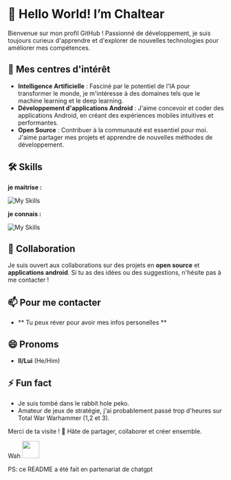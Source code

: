 # 👋 Hello World! I’m Chaltear

Bienvenue sur mon profil GitHub ! Passionné de développement, je suis toujours curieux d'apprendre et d'explorer de nouvelles technologies pour améliorer mes compétences.

## 👀 Mes centres d'intérêt
- **Intelligence Artificielle** : Fasciné par le potentiel de l'IA pour transformer le monde, je m'intéresse à des domaines tels que le machine learning et le deep learning.
- **Développement d'applications Android** : J'aime concevoir et coder des applications Android, en créant des expériences mobiles intuitives et performantes.
- **Open Source** : Contribuer à la communauté est essentiel pour moi. J'aime partager mes projets et apprendre de nouvelles méthodes de développement.

## 🛠️ Skills
__je maitrise :__  

![My Skills](https://skillicons.dev/icons?i=java,androidstudio,c,css,flask,gradle,html,idea,java,mysql,php,py,vim,vscode,visualstudio&theme=dark&titles=true&perline=5)
   
   
   
**je connais :**  

![My Skills](https://skillicons.dev/icons?i=cs,dotnet,laravel,bootstrap,linux,ocaml,postman,react,symfony,unity,drupal&theme=dark&titles=true&perline=5)


## 💞️ Collaboration
Je suis ouvert aux collaborations sur des projets en **open source** et **applications android**. Si tu as des idées ou des suggestions, n'hésite pas à me contacter !

## 📫 Pour me contacter
- ** Tu peux réver pour avoir mes infos personelles **

## 😄 Pronoms
- **Il/Lui** (He/Him)

## ⚡ Fun fact
- Je suis tombé dans le rabbit hole peko. 
- Amateur de jeux de stratégie, j'ai probablement passé trop d'heures sur Total War Warhammer (1,2 et 3).

Merci de ta visite ! 🚀 Hâte de partager, collaborer et créer ensemble.

Wah <img src="https://github.com/user-attachments/assets/38ce54ea-278f-4a3c-b6f9-c27cf848c8a6" width="40" height="40">


PS: ce README a été fait en partenariat de chatgpt
